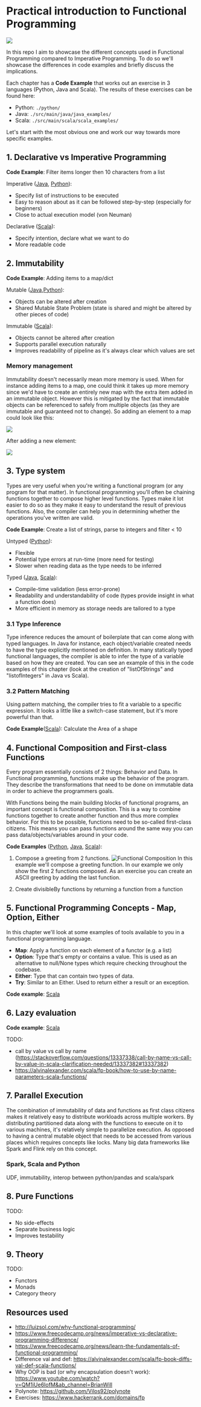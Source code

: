 # Practical introduction to Functional Programming

![](./docs/imgs/scala-logo.jpg)

In this repo I aim to showcase the different concepts used in Functional Programming compared to Imperative Programming. 
To do so we'll showcase the differences in code examples and briefly discuss the
implications.

Each chapter has a **Code Example** that works out an exercise in 3 languages (Python, Java and Scala). The results of 
these exercises can be found here:
- Python: `./python/`
- Java: `./src/main/java/java_examples/`
- Scala: `./src/main/scala/scala_examples/`

Let's start with the most obvious one and work our way towards more specific examples.


## 1. Declarative vs Imperative Programming

**Code Example**: Filter items longer then 10 characters from a list

Imperative ([Java](./src/main/java/java_examples/1_declarative_vs_imperative.java), 
[Python](./python/1_declarative_vs_imperative.py)):
- Specify list of instructions to be executed
- Easy to reason about as it can be followed step-by-step (especially for beginners)
- Close to actual execution model (von Neuman)

Declarative ([Scala](./src/main/scala/scala_examples/1_declarative_vs_imperative.scala)):
- Specify intention, declare what we want to do
- More readable code


## 2. Immutability

**Code Example**: Adding items to a map/dict

Mutable ([Java](./src/main/java/java_examples/2_immutability.java),[Python](./python/2_immutability.py)):
- Objects can be altered after creation
- Shared Mutable State Problem (state is shared and might be altered by other pieces of code)

Immutable ([Scala](./src/main/scala/scala_examples/2_immutability.scala)):
- Objects cannot be altered after creation
- Supports parallel execution naturally
- Improves readability of pipeline as it's always clear which values are set

### Memory management
Immutability doesn't necessarily mean more memory is used. When for instance adding items to a map, one could think
it takes up more memory since we'd have to create an entirely new map with the extra item added in an immutable object.
However this is mitigated by the fact that immutable objects can be referenced to safely from multiple objects (as they
are immutable and guaranteed not to change). So adding an element to a map could look like this:

![](docs/imgs/immutability_map_memory_1.png)  

After adding a new element:

![](docs/imgs/immutability_map_memory_2.png)


## 3. Type system
Types are very useful when you're writing a functional program (or any program for that matter). In functional 
programming you'll often be chaining functions together to compose higher level functions. Types make it lot easier to 
do so as they make it easy to understand the result of previous functions. Also, the compiler can help you in 
determining whether the operations you've written are valid.

**Code Example**: Create a list of strings, parse to integers and filter < 10

Untyped ([Python](./python/3_type_system.py)):
- Flexible
- Potential type errors at run-time (more need for testing)
- Slower when reading data as the type needs to be inferred

Typed ([Java](./src/main/java/java_examples/3_type_system.java),
[Scala](src/main/scala/scala_examples/3_0_type_system.scala)):
- Compile-time validation (less error-prone)
- Readability and understandability of code (types provide insight in what a function does)
- More efficient in memory as storage needs are tailored to a type

### 3.1 Type Inference
Type inference reduces the amount of boilerplate that can come along with typed languages. In Java for instance, each
object/variable created needs to have the type explicitly mentioned on definition. In many statically typed functional
languages, the compiler is able to infer the type of a variable based on how they are created. You can see an example 
of this in the code examples of this chapter (look at the creation of "listOfStrings" and "listofIntegers" in Java vs 
Scala).

### 3.2 Pattern Matching
Using pattern matching, the compiler tries to fit a variable to a specific expression. It looks a little like a 
switch-case statement, but it's more powerful than that.

**Code Example**([Scala](./src/main/scala/scala_examples/3_2_pattern_matching.scala)): Calculate the Area of a shape


## 4. Functional Composition and First-class Functions
Every program essentially consists of 2 things: Behavior and Data. In Functional programming, functions make up the 
behavior of the program. They describe the transformations that need to be done on immutable data in order to achieve 
the programmers goals.

With Functions being the main building blocks of functional programs, an important concept is functional composition. 
This is a way to combine functions together to create another function and thus more complex behavior. For this to be 
possible, functions need to be so-called first-class citizens. This means you can pass functions around the same way 
you can pass data/objects/variables around in your code.

**Code Examples** ([Python](./python/4_functional_composition.py), 
[Java](./src/main/java/java_examples/4_functional_composition.java),
[Scala](./src/main/scala/scala_examples/4_functional_composition.scala)): 
1.  Compose a greeting from 2 functions.
  ![Functional Composition](docs/imgs/functional_composition.png)
  In this example we'll compose a greeting function. In our example we only show the first 2 functions composed. As an
  exercise you can create an ASCII greeting by adding the last function.
  
2. Create divisibleBy functions by returning a function from a function


## 5. Functional Programming Concepts - Map, Option, Either
In this chapter we'll look at some examples of tools available to you in a functional programming language.

- **Map**: Apply a function on each element of a functor (e.g. a list)
- **Option**: Type that's empty or contains a value. This is used as an alternative to null/None types which require 
checking throughout the codebase.
- **Either**: Type that can contain two types of data.
- **Try**: Similar to an Either. Used to return either a result or an exception.

**Code example**: [Scala](./src/main/scala/scala_examples/5_functional_programming_concepts.scala)


## 6. Lazy evaluation

**Code example**: [Scala](./src/main/scala/scala_examples/6_lazy_evaluation.sc)

TODO:
- call by value vs call by name (https://stackoverflow.com/questions/13337338/call-by-name-vs-call-by-value-in-scala-clarification-needed/13337382#13337382)
- https://alvinalexander.com/scala/fp-book/how-to-use-by-name-parameters-scala-functions/


## 7. Parallel Execution
The combination of immutability of data and functions as first class citizens makes it relatively easy to distribute 
workloads across multiple workers. By distributing partitioned data along with the functions to execute on it to various 
machines, it's relatively simple to parallelize execution. As opposed to having a central mutable object that needs to 
be accessed from various places which requires concepts like locks.
Many big data frameworks like Spark and Flink rely on this concept.

### Spark, Scala and Python
UDF, immutability, interop between python/pandas and scala/spark


## 8. Pure Functions
TODO:
- No side-effects
- Separate business logic
- Improves testability


## 9. Theory
TODO:
- Functors
- Monads
- Category theory


## Resources used

- http://luizsol.com/why-functional-programming/
- https://www.freecodecamp.org/news/imperative-vs-declarative-programming-difference/
- https://www.freecodecamp.org/news/learn-the-fundamentals-of-functional-programming/
- Difference val and def: https://alvinalexander.com/scala/fp-book-diffs-val-def-scala-functions/  
- Why OOP is bad (or why encapsulation doesn't work): https://www.youtube.com/watch?v=QM1iUe6IofM&ab_channel=BrianWill
- Polynote: https://github.com/Vilos92/polynote
- Exercises: https://www.hackerrank.com/domains/fp
